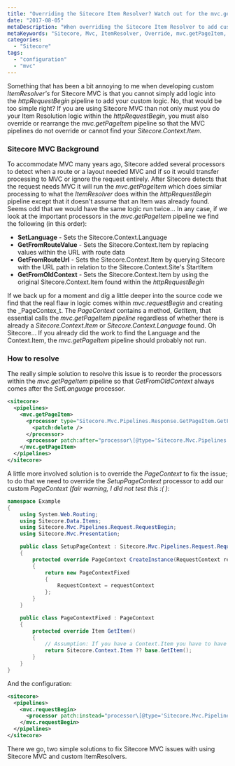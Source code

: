```yaml
---
title: "Overriding the Sitecore Item Resolver? Watch out for the mvc.getPageItem pipeline!"
date: "2017-08-05"
metaDescription: "When overriding the Sitecore Item Resolver to add custom item resolution using Sitecore Mvc, the mvc.getPageItem pipeline is your worst enemy! Find out how to resolve."
metaKeywords: "Sitecore, Mvc, ItemResolver, Override, mvc.getPageItem, httprequestbegin"
categories: 
  - "Sitecore"
tags: 
  - "configuration"
  - "mvc"
---
```


Something that has been a bit annoying to me when developing custom _ItemResolver's_ for Sitecore MVC is that you cannot simply add logic into the _httpRequestBegin_ pipeline to add your custom logic. No, that would be too simple right? If you are using Sitecore MVC than not only must you do your Item Resolution logic within the _httpRequestBegin_, you must also override or rearrange the _mvc.getPageItem_ pipeline so that the MVC pipelines do not override or cannot find your _Sitecore.Context.Item._

### Sitecore MVC Background

To accommodate MVC many years ago, Sitecore added several processors to detect when a route or a layout needed MVC and if so it would transfer processing to MVC or ignore the request entirely. After Sitecore detects that the request needs MVC it will run the _mvc.getPageItem_ which does similar processing to what the _ItemResolver_ does within the _httpRequestBegin_ pipeline except that it doesn't assume that an Item was already found. Seems odd that we would have the same logic run twice... In any case, if we look at the important processors in the _mvc.getPageItem_ pipeline we find the following (in this order):

- **SetLanguage** - Sets the Sitecore.Context.Language
- **GetFromRouteValue** - Sets the Sitecore.Context.Item by replacing values within the URL with route data
- **GetFromRouteUrl** - Sets the Sitecore.Context.Item by querying Sitecore with the URL path in relation to the Sitecore.Context.Site's StartItem
- **GetFromOldContext** \- Sets the Sitecore.Context.Item by using the original Sitecore.Context.Item found within the _httpRequestBegin_

If we back up for a moment and dig a little deeper into the source code we find that the real flaw in logic comes within _mvc.requestBegin_ and creating the _PageContex_t. The _PageContext_ contains a method, _GetItem_, that essential calls the _mvc.getPageItem pipeline_ regardless of whether there is already a _Sitecore.Context.Item_ or _Sitecore.Context.Language_ found. Oh Sitecore... If you already did the work to find the Language and the Context.Item, the _mvc.getPageItem_ pipeline should probably not run.

### How to resolve

The really simple solution to resolve this issue is to reorder the processors within the _mvc.getPageItem_ pipeline so that _GetFromOldContext_ always comes after the _SetLanguage_ processor.

```xml
<sitecore>
  <pipelines>
    <mvc.getPageItem>
      <processor type="Sitecore.Mvc.Pipelines.Response.GetPageItem.GetFromOldContext, Sitecore.Mvc">
        <patch:delete />
      </processor>
      <processor patch:after="processor\[@type='Sitecore.Mvc.Pipelines.Response.GetPageItem.SetLanguage, Sitecore.Mvc'\]" type="Sitecore.Mvc.Pipelines.Response.GetPageItem.GetFromOldContext, Sitecore.Mvc"/>
    </mvc.getPageItem>
  </pipelines>
</sitecore>
```

A little more involved solution is to override the _PageContext_ to fix the issue; to do that we need to override the _SetupPageContext_ processor to add our custom _PageContext (fair warning, I did not test this :( ):_

```c#
namespace Example
{
    using System.Web.Routing;
    using Sitecore.Data.Items;
    using Sitecore.Mvc.Pipelines.Request.RequestBegin;
    using Sitecore.Mvc.Presentation;

    public class SetupPageContext : Sitecore.Mvc.Pipelines.Request.RequestBegin.SetupPageContext
    {
        protected override PageContext CreateInstance(RequestContext requestContext, RequestBeginArgs args)
        {
            return new PageContextFixed
            {
                RequestContext = requestContext
            };
        }
    }

    public class PageContextFixed : PageContext
    {
        protected override Item GetItem()
        {
            // Assumption: If you have a Context.Item you have to have a Context.Language
            return Sitecore.Context.Item ?? base.GetItem();
        }
    }
}
```

And the configuration:

```xml
<sitecore>
  <pipelines>
    <mvc.requestBegin>
      <processor patch:instead="processor\[@type='Sitecore.Mvc.Pipelines.Request.RequestBegin.SetupPageContext, Sitecore.Mvc'\]" type="Example.SetupPageContext,Example" />
    </mvc.requestBegin>
  </pipelines>
</sitecore>
```

There we go, two simple solutions to fix Sitecore MVC issues with using Sitecore MVC and custom ItemResolvers.
